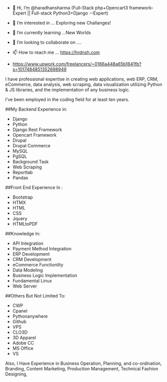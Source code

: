 - 👋 Hi, I’m @haradhansharma
(Full-Stack php+Opencart3 framework-Expert || Full-stack Python3+Django --Expert)

- 👀 I’m interested in ... Exploring new Challanges!
- 🌱 I’m currently learning ...New Worlds
- 💞️ I’m looking to collaborate on ....
- 📫 How to reach me ... https://hrdnsh.com
- https://www.upwork.com/freelancers/~0166a448a65b1641fb?s=1017484851352698949

<!---
haradhansharma/haradhansharma is a ✨ special ✨ repository because its `README.md` (this file) appears on your GitHub profile.
You can click the Preview link to take a look at your changes.
--->

<link href="https://maxcdn.bootstrapcdn.com/font-awesome/4.7.0/css/font-awesome.min.css" rel="stylesheet">

I have professional expertise in creating web applications, web ERP, CRM, eCommerce, data analysis, web scraping, data visualization utilizing Python & JS libraries, and the implementation of any business logic.

I've been employed in the coding field for at least ten years.

##My Backend Experience in:
- Django
- Python
- Django Rest Framework
- Opencart Framework
- Drupal
- Drupal Commerce
- MySQL
- PgSQL
- Background Task
- Web Scraping
- Reportlab
- Pandas

##Front End Experience In :
- Bootstrap
- HTMX
- HTML
- CSS
- Jquery
- HTMLtoPDF


##Knowledge In:
- API Integration
- Payment Method Integration
- ERP Development
- CRM Development
- eCommerce Functionlity
- Data Modeling
- Business Logic Implementation
- Fundamental Linux
- Web Server

##Others But Not Limited To:
- CWP
- Cpanel
- Pythonanywhere
- Github
- VPS
- CLO3D
- 3D Apparel 
- Adobe CC
- MS Office
- VS

Also, I Have Experience in Business Operation, Planning, and co-ordination, Branding, Content Marketing, Production Management, Technical Fashion Designing,




